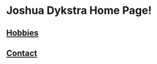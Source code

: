 # Joshua Dykstra Home Page!
## [Hobbies](/milestone/HOBBIES.HTML)
## [Contact](/milestone/CONTACTME.html)